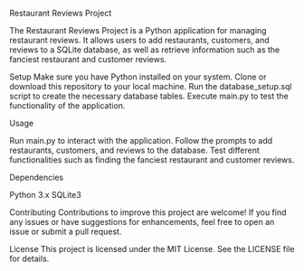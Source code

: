 Restaurant Reviews Project

The Restaurant Reviews Project is a Python application for managing restaurant reviews. It allows users to add restaurants, customers, and reviews to a SQLite database, as well as retrieve information such as the fanciest restaurant and customer reviews.

Setup
Make sure you have Python installed on your system.
Clone or download this repository to your local machine.
Run the database_setup.sql script to create the necessary database tables.
Execute main.py to test the functionality of the application.

Usage

Run main.py to interact with the application.
Follow the prompts to add restaurants, customers, and reviews to the database.
Test different functionalities such as finding the fanciest restaurant and customer reviews.

Dependencies

Python 3.x
SQLite3

Contributing
Contributions to improve this project are welcome! If you find any issues or have suggestions for enhancements, feel free to open an issue or submit a pull request.

License
This project is licensed under the MIT License. See the LICENSE file for details.
